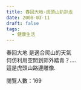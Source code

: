 ```yaml
---
title: 春回大地-虎頭山趴趴走
date: 2008-03-11
draft: false
tags:
  - 健康生活
---
```

春回大地 是適合爬山的天氣  
何仿利用空閒到郊外踏青？….  
這是虎頭山路邊雕像.  


閱覽人數：169